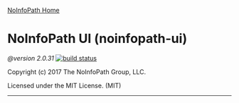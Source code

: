 [NoInfoPath Home](http://gitlab.imginconline.com/noinfopath/noinfopath/wikis/home)

NoInfoPath UI (noinfopath-ui)
=============================================

*@version 2.0.31* [![build status](http://gitlab.imginconline.com/noinfopath/noinfopath-ui/badges/master/build.svg)](http://gitlab.imginconline.com/noinfopath/noinfopath-ui/commits/master)

Copyright (c) 2017 The NoInfoPath Group, LLC.

Licensed under the MIT License. (MIT)
___

